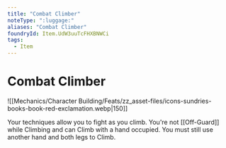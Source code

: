 ```yaml
---
title: "Combat Climber"
noteType: ":luggage:"
aliases: "Combat Climber"
foundryId: Item.UdW3uuTcFHXBNWCi
tags:
  - Item
---
```


# Combat Climber
![[Mechanics/Character Building/Feats/zz_asset-files/icons-sundries-books-book-red-exclamation.webp|150]]

Your techniques allow you to fight as you climb. You're not [[Off-Guard]] while Climbing and can Climb with a hand occupied. You must still use another hand and both legs to Climb.
